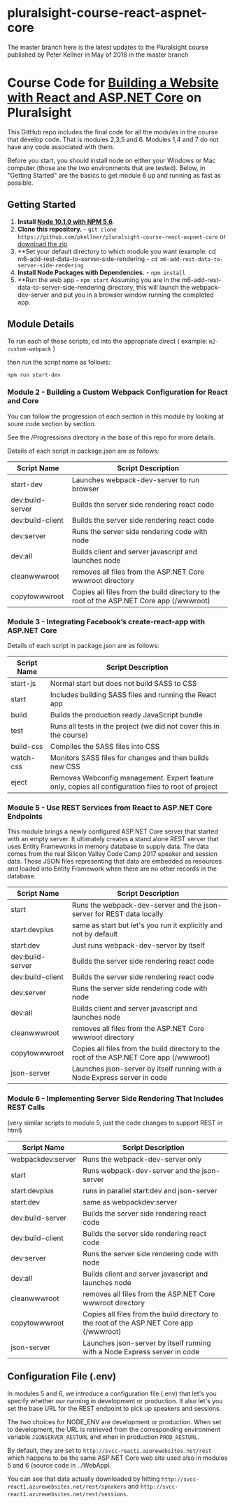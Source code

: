 # pluralsight-course-react-aspnet-core
The master branch here is the latest updates to the Pluralsight course published by Peter Kellner in May of 2018 in the master branch

# Course Code for [Building a Website with React and ASP.NET Core](https://app.pluralsight.com/library/courses/aspdotnet-core-react-building-website) on Pluralsight

This GitHub repo includes the final code for all the modules in the course that develop code. 
That is modules 2,3,5 and 6.
Modules 1,4 and 7 do not have any code associated with them.

Before you start, you should install node on either your Windows or Mac computer (those are the two environments that are tested). Below, in
"Getting Started" are the basics to get module 6 up and running as fast as possible.

## Getting Started
1. **Install [Node 10.1.0 with NPM 5.6](https://nodejs.org)**. 
2. **Clone this repository.** - `git clone https://github.com/pkellner/pluralsight-course-react-aspnet-core` or [download the zip](https://github.com/pkellner/pluralsight-course-react-aspnet-core/archive/master.zip)
3. **Set your default directory to which module you want (example: cd m6-add-rest-data-to-server-side-rendering - `cd m6-add-rest-data-to-server-side-rendering`
4. **Install Node Packages with Dependencies.** - `npm install`
5. **Run the web app - `npm start` 
Assuming you are in the m6-add-rest-data-to-server-side-rendering directory, this will launch the webpack-dev-server and put you in a browser window running the completed app.

## Module Details

To run each of these scripts, cd into the appropriate direct ( example: `m2-custom-webpack` ) 

then run the script name as follows:

`npm run start-dev`



### Module 2 - Building a Custom Webpack Configuration for React and Core

You can follow the progression of each section in this module by looking at soure code section by section.

See the /Progressions directory in the base of this repo for more details.

Details of each script in package.json are as follows:

| Script Name   	| Script Description  	
|---	|---	|
| start-dev   	| Launches webpack-dev-server to run browser  	|
| dev:build-server   	| Builds the server side rendering react code  	|
| dev:build-client   	| Builds the server side rendering react code  	|
| dev:server   	| Runs the server side rendering code with node  	|
| dev:all   	| Builds client and server javascript and launches node   	|
| cleanwwwroot   	| removes all files from the ASP.NET Core wwwroot directory  	|
| copytowwwroot   	| Copies all files from the build directory to the root of the ASP.NET Core app (/wwwroot) 	|


### Module 3 - Integrating Facebook’s create-react-app with ASP.NET Core

Details of each script in package.json are as follows:

| Script Name   	| Script Description  	
|---	|---	|
| start-js   	| Normal start but does not build SASS to CSS  	|
| start   	| Includes building SASS files and running the React app  	|
| build   	| Builds the production ready JavaScript bundle  	|
| test   	| Runs all tests in the project (we did not cover this in the course)  	|
| build-css   	| Compiles the SASS files into CSS  	|
| watch-css   	| Monitors SASS files for changes and then builds new CSS  	|
| eject   	| Removes Webconfig management. Expert feature only, copies all configuration files to root of project 	|


### Module 5 - Use REST Services from React to ASP.NET Core Endpoints

This module brings a newly configured ASP.NET Core server that started with an empty server.
It ultimately creates a stand alone REST server that uses Entity Frameworks in memory database to supply data.
The data comes from the real Silicon Valley Code Camp 2017 speaker and session data.  Those JSON files 
representing that data are embedded as resources and loaded into Entity Framework when there are no other
records in the database.

| Script Name   	| Script Description  	
|---	|---	|
| start   	| Runs the webpack-dev-server and the json-server for REST data locally  	|
| start:devplus   	| same as start but let's you run it explicitly and not by default  	|
| start:dev   	| Just runs webpack-dev-server by itself  	|
| dev:build-server   	| Builds the server side rendering react code  	|
| dev:build-client   	| Builds the server side rendering react code  	|
| dev:server   	| Runs the server side rendering code with node  	|
| dev:all   	| Builds client and server javascript and launches node   	|
| cleanwwwroot   	| removes all files from the ASP.NET Core wwwroot directory  	|
| copytowwwroot   	| Copies all files from the build directory to the root of the ASP.NET Core app (/wwwroot) 	|
| json-server   	| Launches json-server by itself running with a Node Express server in code	|


### Module 6 - Implementing Server Side Rendering That Includes REST Calls
(very similar scripts to module 5, just the code changes to support REST in html)

| Script Name   	| Script Description  	
|---	|---	|
| webpackdev:server   	| Runs the webpack-dev-server only  	|
| start   	| Runs webpack-dev-server and the json-server	|
| start:devplus 	| runs in parallel start:dev and json-server  	|
| start:dev 	| same as webpackdev:server  	|
| dev:build-server   	| Builds the server side rendering react code  	|
| dev:build-client   	| Builds the server side rendering react code  	|
| dev:server   	| Runs the server side rendering code with node  	|
| dev:all   	| Builds client and server javascript and launches node   	|
| cleanwwwroot   	| removes all files from the ASP.NET Core wwwroot directory  	|
| copytowwwroot   	| Copies all files from the build directory to the root of the ASP.NET Core app (/wwwroot) 	|
| json-server   	| Launches json-server by itself running with a Node Express server in code	|



## Configuration File (.env)

In modules 5 and 6, we introduce a configuration file (.env) that let's you specify whether our running in development or production.
It also let's you set the base URL for the REST endpoint to pick up speakers and sessions.

The two choices for NODE_ENV are development or production.  When set to development, the URL is retrieved from the corresponding environment variable `JSONSERVER_RESTURL` and when in production `PROD_RESTURL`.

By default, they are set to `http://svcc-react1.azurewebsites.net/rest` which happens to be the same ASP.NET Core web site used also in modules 5 and 6 (source code in ../WebApp).

You can see that data actually downloaded by hitting `http://svcc-react1.azurewebsites.net/rest/speakers` and `http://svcc-react1.azurewebsites.net/rest/sessions`.








